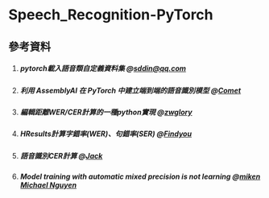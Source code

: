 # Speech_Recognition-PyTorch
 
## 參考資料

1. ##### pytorch載入語音類自定義資料集 @[sddin@qq.com](https://www.it145.com/9/56376.html)
2. ##### 利用 AssemblyAI 在 PyTorch 中建立端到端的語音識別模型 @[Comet](https://cloud.tencent.com/developer/article/1645492)
3. ##### 編輯距離WER/CER計算的一種python實現 @[zwglory](https://blog.csdn.net/baobao3456810/article/details/107381052)
4. ##### HResults計算字錯率(WER)、句錯率(SER) @[Findyou](https://www.cnblogs.com/findyou/p/10646312.html) 
5. ##### 語音識別CER計算 @[Jack](https://zhuanlan.zhihu.com/p/114414797) 
6. ##### Model training with automatic mixed precision is not learning @[miken Michael Nguyen](https://discuss.pytorch.org/t/model-training-with-automatic-mixed-precision-is-not-learning/75756) 
